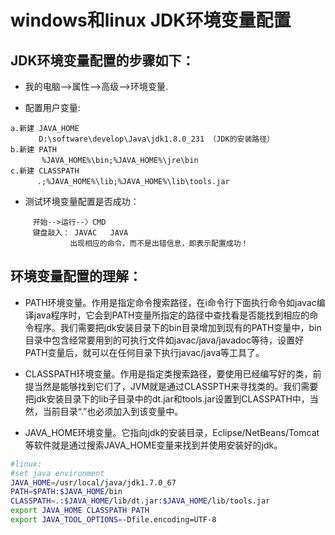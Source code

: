 #  windows和linux JDK环境变量配置

## JDK环境变量配置的步骤如下：

- 我的电脑-->属性-->高级-->环境变量.

- 配置用户变量:

```
a.新建 JAVA_HOME
　　   D:\software\develop\Java\jdk1.8.0_231 （JDK的安装路径）
b.新建 PATH
　　　  %JAVA_HOME%\bin;%JAVA_HOME%\jre\bin
c.新建 CLASSPATH
　　　 .;%JAVA_HOME%\lib;%JAVA_HOME%\lib\tools.jar
```

- 测试环境变量配置是否成功：

```
　　　开始-->运行--〉CMD
　　　键盘敲入： JAVAC   JAVA
　　　　　　　　出现相应的命令，而不是出错信息，即表示配置成功！
```

## 环境变量配置的理解：

- PATH环境变量。作用是指定命令搜索路径，在i命令行下面执行命令如javac编译java程序时，它会到PATH变量所指定的路径中查找看是否能找到相应的命令程序。我们需要把jdk安装目录下的bin目录增加到现有的PATH变量中，bin目录中包含经常要用到的可执行文件如javac/java/javadoc等待，设置好PATH变量后，就可以在任何目录下执行javac/java等工具了。


- CLASSPATH环境变量。作用是指定类搜索路径，要使用已经编写好的类，前提当然是能够找到它们了，JVM就是通过CLASSPTH来寻找类的。我们需要把jdk安装目录下的lib子目录中的dt.jar和tools.jar设置到CLASSPATH中，当然，当前目录“.”也必须加入到该变量中。


- JAVA_HOME环境变量。它指向jdk的安装目录，Eclipse/NetBeans/Tomcat等软件就是通过搜索JAVA_HOME变量来找到并使用安装好的jdk。


```sh
#linux:
#set java environment
JAVA_HOME=/usr/local/java/jdk1.7.0_67
PATH=$PATH:$JAVA_HOME/bin
CLASSPATH=.:$JAVA_HOME/lib/dt.jar:$JAVA_HOME/lib/tools.jar
export JAVA_HOME CLASSPATH PATH
export JAVA_TOOL_OPTIONS=-Dfile.encoding=UTF-8
```